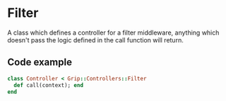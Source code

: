 # Filter

A class which defines a controller for a filter middleware, anything which doesn't pass the logic defined in the call function will return.

## Code example

```ruby
class Controller < Grip::Controllers::Filter
  def call(context); end
end
```